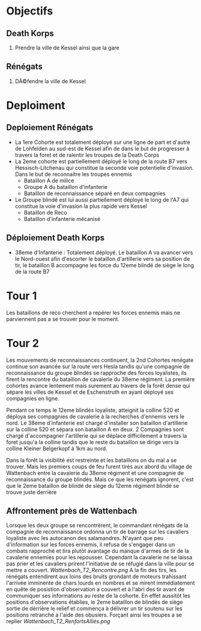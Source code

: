# Objectifs
## Death Korps
1) Prendre la ville de Kessel ainsi que la gare
## Rénégats
1) DÃ©fendre la ville de Kessel

# Deploiment

## Deploiement Rénégats
- La 1ere Cohorte est totalement déployé sur une ligne de part et d'autre de Lohfelden au sud-est de Kessel afin de dans le but de progresser à travers la foret et de ralentir les troupes de la Death Corps
- La 2eme cohorte est partiellement déployé le long de la route B7 vers Hessisch-Litchenau qui constitue la seconde voie potentielle d'invasion. Dans le but de reconnaitre les troupes ennemis
  - Bataillon A de milice
  - Groupe A du bataillon d'infanterie
  - Bataillon de reconnaissance séparé en deux compagnies
- Le Groupe blindé est lui aussi partiellement déployé le long de l'A7 qui constitue la voie d'invasion la plus rapide vers Kessel
  - Bataillon de Reco
  - Bataillon d'infanterie mécanisé

## Déploiement Death Korps
- 38eme d'Infanterie : Totalement déployé. Le bataillon A va avancer vers le Nord-ouest afin d'escorter le bataillon d'artillerie vers sa position de tir, le bataillon B accompagne les force du 12eme blindé de siège le long de la route B7

# Tour 1
Les bataillons de reco cherchent a repérer les forces ennemis mais ne parviennent pas a se trouver pour le moment.

# Tour 2
Les mouvements de reconnaissances continuent, la 2nd Cohortes renégate continue son avancée sur la route vers Hesla tandis qu'une compagnie de reconnaissance du groupe blindés se rapproche des forces loyalistes, ils firent la rencontre du bataillon de cavalerie du 38eme régiment.
La première cohortes avance lentement mais surement au travers de la forêt dense qui sépare les villes de Kessel et de Eschenstruth en ayant déployé ses compagnies en ligne.

Pendant ce temps le 12eme blindés loyaliste, atteignit la colline 520 et déploya ses compagnies de cavalerie à la recherches d'ennemis vers le nord.
Le 38eme d'infanterie est chargé d'installer son bataillon d'artillerie sur la colline 520 et sépara son bataillon A en deux. 2 Compagnies sont chargé d'accompagner l'artillerie qui se déplace difficilement a travers la foret jusqu'a la colline tandis que le reste du bataillon se dirige vers la colline Kleiner Belgerkopf à 1km au nord.

Dans la forêt la visibilité est restreinte et les bataillons on du mal a se trouver. Mais les premiers coups de feu furent tirés aux abord du village de Wattenbach entre la cavalerie du 38eme régiment et une compagnie de reconnaissance du groupe blindés. Mais ce que les renégats ignorent, c'est que le 2eme bataillon de blindé de siège du 12eme régiment blindé se trouve juste derrière

## Affrontement près de Wattenbach
Lorsque les deux groupe se rencontrèrent, le commandant rénégats de la compagnie de reconnaissance ordonna un tir de barrage sur les cavaliers loyaliste avec les autocanon des salamandres. N'ayant que peu d'information sur les forces ennemis, il refusa de s'engager dans un combats rapproché et tira plutôt avantage du manque d'armes de tir de la cavalerie ennemies pour les repousser.
Cependant la cavalerie ne se laissa pas prier et les cavaliers prirent l'initiative de se réfugié dans la ville pour se mettre a couvert.
_Wattenbach_T2_Rencontre.png_
A la fin des tirs, les rénégats entendirent aux loins des bruits grondant de moteurs trahissant l'arrivée imminente de chars lourds en nombres et se mirent immédiatement en quête de posistion d'observation a couvert et à l'abri des tir avant de communiquer ses informations au reste de la cohorte.
En effet aussitôt les positions d'observations établies, le 2eme bataillon de blindés de siège sortie de dérrière le relief et commença à délivrer un tir soutenu sur les positions retranché a l'aide des obusiers. Forçant ainsi les troupes a se replier
_Wattenbach_T2_RenfortsAlliés.png_